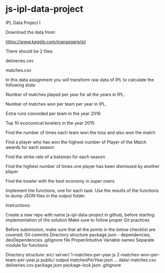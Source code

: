 # js-ipl-data-project

IPL Data Project I

Download the data from:

https://www.kaggle.com/manasgarg/ipl

There should be 2 files:

deliveries.csv

matches.csv

In this data assignment you will transform raw data of IPL to calculate the following stats:

Number of matches played per year for all the years in IPL.

Number of matches won per team per year in IPL.

Extra runs conceded per team in the year 2016

Top 10 economical bowlers in the year 2015

Find the number of times each team won the toss and also won the match

Find a player who has won the highest number of Player of the Match awards for each season

Find the strike rate of a batsman for each season

Find the highest number of times one player has been dismissed by another player

Find the bowler with the best economy in super overs

Implement the functions, one for each task. Use the results of the functions to dump JSON files in the output folder.

Instructions:

Create a new repo with name js-ipl-data-project in github, before starting implementation of the solution
Make sure to follow proper Git practices

Before submission, make sure that all the points in the below checklist are covered:
Git commits
Directory structure
package.json - dependencies, devDependencies
.gitignore file
Proper/Intuitive Variable names
Separate module for functions

Directory structure:
src/
server/
1-matches-per-year.js
2-matches-won-per-team-per-year.js
public/
output
matchesPerYear.json
...
data/
matches.csv
deliveries.csv
package.json
package-lock.json
.gitignore
